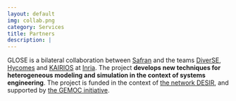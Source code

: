 ```yaml
---
layout: default
img: collab.png
category: Services
title: Partners
description: |
---
```

  GLOSE is a bilateral collaboration between <a href="https://www.safran-group.com/" target="_blank">Safran</a> and 
  the teams <a href="http://diverse.irisa.fr/" target="_blank">DiverSE</a>, 
  <a href="https://www.irisa.fr/fr/equipes/hycomes-0" target="_blank">Hycomes</a> and 
  <a href="https://www.inria.fr/equipes/kairos" target="_blank">KAIRIOS</a> at <a href="http://gemoc.org/studio/" target="_blank">Inria</a>. 
  The project <strong>develops new techniques for heterogeneous modeling and simulation in the context of systems engineering</strong>. 
  The project is funded in the context of <a href="#" target="_blank">the network DESIR</a>, 
  and supported by <a href="http://gemoc.org/" target="_blank">the GEMOC initiative</a>. 

